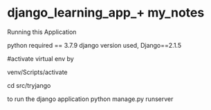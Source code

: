 # django_learning_app_+ my_notes

Running this Application

python required == 3.7.9
django version used, Django==2.1.5

#activate virtual env by

venv/Scripts/activate

cd src/tryjango

to run the django application
python manage.py runserver
